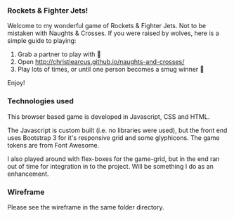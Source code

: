 ### Rockets & Fighter Jets!

Welcome to my wonderful game of Rockets & Fighter Jets. Not to be mistaken with Naughts & Crosses. If you were raised by wolves, here is a simple guide to playing:

1. Grab a partner to play with :dancers:
2. Open http://christiearcus.github.io/naughts-and-crosses/
5. Play lots of times, or until one person becomes a smug winner :poop:

Enjoy!

### Technologies used

This browser based game is developed in Javascript, CSS and HTML.

The Javascript is custom built (i.e. no libraries were used), but the front end uses Bootstrap 3 for it's responsive grid and some glyphicons. The game tokens are from Font Awesome.

I also played around with flex-boxes for the game-grid, but in the end ran out of time for integration in to the project. Will be something I do as an enhancement.

### Wireframe

Please see the wireframe in the same folder directory.
